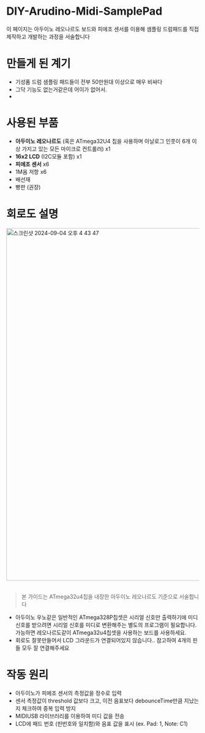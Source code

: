 # DIY-Arudino-Midi-SamplePad
이 페이지는 아두이노 레오나르도 보드와 피에조 센서를 이용해 샘플링 드럼패드를 직접 제작하고 개발하는 과정을 서술합니다
<br>

# 만들게 된 계기
  * 기성품 드럼 샘플링 패드들이 전부 50만원대 이상으로 매우 비싸다
  * 그닥 기능도 없는거같은데 어이가 없어서.
  * 
# 사용된 부품

  * **아두이노 레오나르도** (혹은 ATmega32U4 칩을 사용하며 아날로그 인풋이 6개 이상 가지고 있는 모든 마이크로 컨트롤러) x1
  * **16x2 LCD** (I2C모듈 포함) x1
  * **피에조 센서** x6
  * 1M옴 저항 x6
  * 배선재 
  * 빵판 (권장)


# 회로도 설명
<img width="921" alt="스크린샷 2024-09-04 오후 4 43 47" src="https://github.com/user-attachments/assets/0a7a9a24-aed9-49de-82eb-794e2dbea027">

<br>
<br>


> 본 가이드는 ATmega32u4칩을 내장한 아두이노 레오나르도 기준으로 서술합니다

* 아두이노 우노같은 일반적인 ATmega328P칩셋은 시리얼 신호만 출력하기에 미디 신호를 받으려면 시리얼 신호를 미디로 변환해주는 별도의 프로그램이 필요합니다. 가능하면 레오나르도같이 ATmega32u4칩셋을 사용하는 보드를 사용하세요.
* 회로도 잘못만들어서 LCD 그라운드가 연결되어있지 않습니다.. 참고하여 4개의 핀들 모두 잘 연결해주세요

# 작동 원리
* 아두이노가 피에조 센서의 측정값을 정수로 입력
* 센서 측정값이 threshold 값보다 크고, 이전 음표보다 debounceTime만큼 지났는지 체크하여 중복 입력 방지
* MIDIUSB 라이브러리를 이용하여 미디 값을 전송
* LCD에 패드 번호 (핀번호와 일치함)와 음표 값을 표시 (ex. Pad: 1, Note: C1)
  
